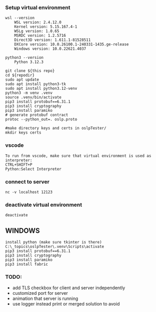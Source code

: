### **Setup virtual environment**
```shell
wsl --version
    WSL version: 2.4.12.0
    Kernel version: 5.15.167.4-1
    WSLg version: 1.0.65
    MSRDC version: 1.2.5716
    Direct3D version: 1.611.1-81528511
    DXCore version: 10.0.26100.1-240331-1435.ge-release
    Windows version: 10.0.22621.4037

python3 --version
    Python 3.12.3

git clone ${this repo}
cd ${repodir}
sudo apt update
sudo apt install python3-tk
sudo apt install python3.12-venv
python3 -m venv .venv
source .venv/bin/activate
pip3 install protobuf==6.31.1
pip3 install cryptography
pip3 install paramiko
# generate protobuf contract
protoc --python_out=. oslp.proto

#make directory keys and certs in oslpTester/
mkdir keys certs

```
### vscode
```text
To run from vscode, make sure that virtual environment is used as interpreter:
CTRL+SHIFT+P 
Python:Select Interpreter
```

### connect to server
```shell
nc -v localhost 12123
```

### deactivate virtual environment
```shell
deactivate
```

## WINDOWS
```shell
install python (make sure tkinter is there)
C:\_topics\oslpTester\.venv\Scripts\activate
pip3 install protobuf==6.31.1
pip3 install cryptography
pip3 install paramiko
pip3 install fabric
```



### TODO:
* add TLS checkbox for client and server independently
* customized port for server
* animation that server is running
* use logger instead print or merged solution to avoid 
